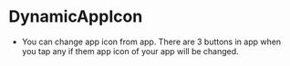 # DynamicAppIcon

- You can change app icon from app. There are 3 buttons in app when you tap any if them app icon of your app will be changed.
